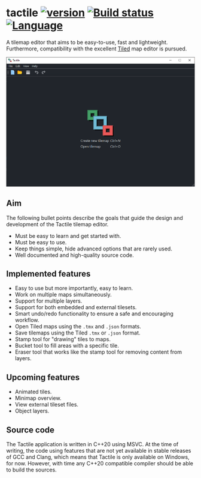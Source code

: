 # tactile [![version](https://img.shields.io/badge/version-0.1.0-blue.svg)](https://semver.org) [![Build status](https://ci.appveyor.com/api/projects/status/1dsfluq6ep8yj5lr?svg=true)](https://ci.appveyor.com/project/AlbinJohansson/tactile) [![Language](https://img.shields.io/badge/C%2B%2B-20-blue.svg)](https://en.wikipedia.org/wiki/C%2B%2B#Standardization)

A tilemap editor that aims to be easy-to-use, fast and lightweight. Furthermore, compatibility with
the excellent [Tiled](https://www.mapeditor.org/) map editor is pursued.

![startup_screen](meta/screenshots/tactile_010_start.png "startup")

## Aim

The following bullet points describe the goals that guide the design and development of the Tactile tilemap editor.

* Must be easy to learn and get started with.
* Must be easy to use.
* Keep things simple, hide advanced options that are rarely used.
* Well documented and high-quality source code.

## Implemented features

* Easy to use but more importantly, easy to learn.
* Work on multiple maps simultaneously.
* Support for multiple layers.
* Support for both embedded and external tilesets.
* Smart undo/redo functionality to ensure a safe and encouraging workflow.
* Open Tiled maps using the `.tmx` and `.json` formats.
* Save tilemaps using the Tiled `.tmx` or `.json` format.
* Stamp tool for "drawing" tiles to maps.
* Bucket tool to fill areas with a specific tile.
* Eraser tool that works like the stamp tool for removing content from layers.

## Upcoming features

* Animated tiles.
* Minimap overview.
* View external tileset files.
* Object layers.

## Source code

The Tactile application is written in C++20 using MSVC. At the time of writing, the code using features that are not yet available in stable releases of GCC and Clang, which means that Tactile is only available on Windows, for now. However, with time any C++20 compatible compiler should be able to build the sources.
